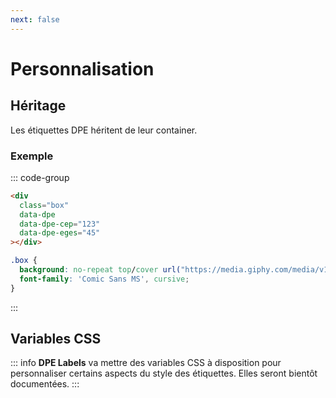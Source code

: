 ```yaml
---
next: false
---
```


<script setup>
  import { onMounted } from 'vue';
  
  onMounted(() => {
    import('../../lib').then(({ dpeLabels }) => {
        dpeLabels();
    })
  });
</script>

# Personnalisation

## Héritage

Les étiquettes DPE héritent de leur container.

### Exemple

::: code-group
```html
<div
  class="box"
  data-dpe
  data-dpe-cep="123"
  data-dpe-eges="45"
></div>
```
```css
.box {
  background: no-repeat top/cover url("https://media.giphy.com/media/v1.Y2lkPTc5MGI3NjExaWQ0OWg5OWg0M3l4MjIwaWJudXM0NnJwOGphc3Z1MnJubTgzcHJmMSZlcD12MV9naWZzX3NlYXJjaCZjdD1n/pNpONEEg3pLIQ/giphy.gif");      backgroud-repeat: no-repeat;
  font-family: 'Comic Sans MS', cursive;
}
```
:::

<HtmlExampleBlock>
    <div
        class="box"
        data-dpe
        data-dpe-cep="123"
        data-dpe-eges="45"
    ></div>
</HtmlExampleBlock>

<style>
  .box {
    background: no-repeat top/cover url("https://media.giphy.com/media/v1.Y2lkPTc5MGI3NjExaWQ0OWg5OWg0M3l4MjIwaWJudXM0NnJwOGphc3Z1MnJubTgzcHJmMSZlcD12MV9naWZzX3NlYXJjaCZjdD1n/pNpONEEg3pLIQ/giphy.gif");
    font-family: 'Comic Sans MS', cursive;
  }
</style>



## Variables CSS

::: info
**DPE Labels** va mettre des variables CSS à disposition pour personnaliser certains aspects du
style des étiquettes. Elles seront bientôt documentées.
:::
